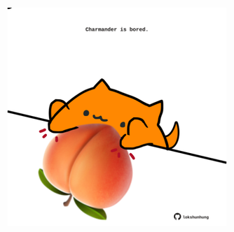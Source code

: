 <!-- built at 17/04/2023, 15:00:42 UTC -->
<p align="center">
  <img width="500" height="500" src="./ReadmeImage.svg">
</p>
